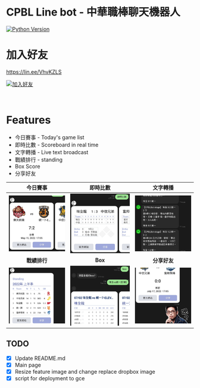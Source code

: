 # CPBL Line bot - 中華職棒聊天機器人

[![Python Version](https://img.shields.io/badge/Python-%3E%3D%203.8-blue.svg)](https://badge.fury.io/py/lotify)

[//]: # (<a href="https://lin.ee/sxU8wpe"><img src="https://scdn.line-apps.com/n/line_add_friends/btn/zh-Hant.png" alt="加入好友" height="36" border="0"></a>)
[//]: # (<img src="https://qr-official.line.me/sid/M/833kcygo.png?shortenUrl=true" alt="QR code">)


# 加入好友
https://lin.ee/VhvKZLS

<a href="https://lin.ee/VhvKZLS"><img src="https://scdn.line-apps.com/n/line_add_friends/btn/zh-Hant.png" alt="加入好友" height="36" border="0"></a>

<img src="https://qr-official.line.me/sid/M/591tovcw.png?shortenUrl=true" alt="">


# Features

- 今日賽事 - Today's game list
- 即時比數 - Scoreboard in real time
- 文字轉播 - Live text broadcast 
- 戰績排行 - standing
- Box Score
- 分享好友

|             今日賽事              |             即時比數              |              文字轉播              |
|:-----------------------------:|:-----------------------------:|:------------------------------:|
| ![image](./assets/feat2.jpeg) | ![image](./assets/feat3.jpeg) | ![image](./assets/feat5.jpeg)  |
|           **戰績排行**            |            **Box**            |            **分享好友**            |
| ![image](./assets/feat1.jpeg) | ![image](./assets/feat7.jpeg) | ![image](./assets/feat11.jpeg) |

## TODO

- [x]  Update README.md
- [x]  Main page
- [x]  Resize feature image and change replace dropbox image
- [x]  script for deployment to gce
